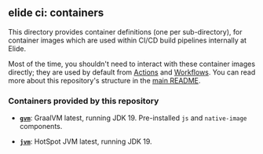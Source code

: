 
## elide ci: containers

This directory provides container definitions (one per sub-directory), for container images which are used
within CI/CD build pipelines internally at Elide.

Most of the time, you shouldn't need to interact with these container images directly; they are used by
default from [Actions](../actions) and [Workflows](../workflows). You can read more about this repository's
structure in the [main README](../).

### Containers provided by this repository

- **[`gvm`](./gvm)**: GraalVM latest, running JDK 19. Pre-installed `js` and `native-image`
  components.

- **[`jvm`](./jvm)**: HotSpot JVM latest, running JDK 19.
